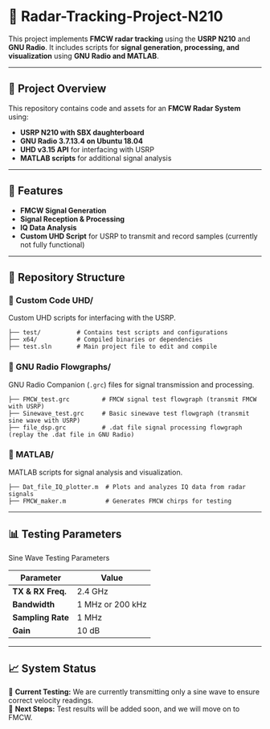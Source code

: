 # 📡 Radar-Tracking-Project-N210

This project implements **FMCW radar tracking** using the **USRP N210** and **GNU Radio**. It includes scripts for **signal generation, processing, and visualization** using **GNU Radio and MATLAB**.

---

## 🚀 Project Overview

This repository contains code and assets for an **FMCW Radar System** using:

- **USRP N210 with SBX daughterboard**
- **GNU Radio 3.7.13.4 on Ubuntu 18.04**
- **UHD v3.15 API** for interfacing with USRP
- **MATLAB scripts** for additional signal analysis

---

## 📌 Features

- **FMCW Signal Generation**
- **Signal Reception & Processing**
- **IQ Data Analysis**
- **Custom UHD Script** for USRP to transmit and record samples (currently not fully functional)

---

## 📂 Repository Structure

### 🔹 Custom Code UHD/
Custom UHD scripts for interfacing with the USRP.

```
├── test/          # Contains test scripts and configurations
├── x64/           # Compiled binaries or dependencies
├── test.sln       # Main project file to edit and compile
```

### 🔹 GNU Radio Flowgraphs/
GNU Radio Companion (`.grc`) files for signal transmission and processing.

```
├── FMCW_test.grc         # FMCW signal test flowgraph (transmit FMCW with USRP)
├── Sinewave_test.grc     # Basic sinewave test flowgraph (transmit sine wave with USRP)
├── file_dsp.grc          # .dat file signal processing flowgraph (replay the .dat file in GNU Radio)
```

### 🔹 MATLAB/
MATLAB scripts for signal analysis and visualization.

```
├── Dat_file_IQ_plotter.m  # Plots and analyzes IQ data from radar signals
├── FMCW_maker.m           # Generates FMCW chirps for testing
```

---

## 📊 Testing Parameters

Sine Wave Testing Parameters

| Parameter       | Value  |
|---------------|--------|
| **TX & RX Freq.** | 2.4 GHz |
| **Bandwidth** | 1 MHz or 200 kHz |
| **Sampling Rate** | 1 MHz |
| **Gain** | 10 dB |

---

## 📈 System Status

🔹 **Current Testing:** We are currently transmitting only a sine wave to ensure correct velocity readings.  
🔹 **Next Steps:** Test results will be added soon, and we will move on to FMCW.

